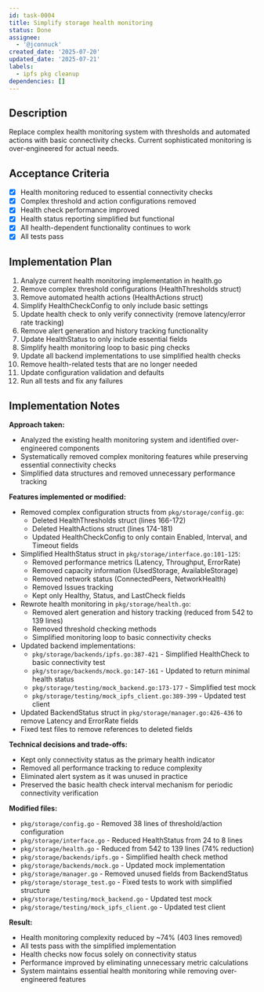 ```yaml
---
id: task-0004
title: Simplify storage health monitoring
status: Done
assignee:
  - '@jconnuck'
created_date: '2025-07-20'
updated_date: '2025-07-21'
labels:
  - ipfs pkg cleanup
dependencies: []
---
```


## Description

Replace complex health monitoring system with thresholds and automated actions with basic connectivity checks. Current sophisticated monitoring is over-engineered for actual needs.

## Acceptance Criteria

- [x] Health monitoring reduced to essential connectivity checks
- [x] Complex threshold and action configurations removed
- [x] Health check performance improved
- [x] Health status reporting simplified but functional
- [x] All health-dependent functionality continues to work
- [x] All tests pass

## Implementation Plan

1. Analyze current health monitoring implementation in health.go
2. Remove complex threshold configurations (HealthThresholds struct)
3. Remove automated health actions (HealthActions struct)
4. Simplify HealthCheckConfig to only include basic settings
5. Update health check to only verify connectivity (remove latency/error rate tracking)
6. Remove alert generation and history tracking functionality
7. Update HealthStatus to only include essential fields
8. Simplify health monitoring loop to basic ping checks
9. Update all backend implementations to use simplified health checks
10. Remove health-related tests that are no longer needed
11. Update configuration validation and defaults
12. Run all tests and fix any failures

## Implementation Notes

**Approach taken:**
- Analyzed the existing health monitoring system and identified over-engineered components
- Systematically removed complex monitoring features while preserving essential connectivity checks
- Simplified data structures and removed unnecessary performance tracking

**Features implemented or modified:**
- Removed complex configuration structs from `pkg/storage/config.go`:
  - Deleted HealthThresholds struct (lines 166-172)
  - Deleted HealthActions struct (lines 174-181)
  - Updated HealthCheckConfig to only contain Enabled, Interval, and Timeout fields
- Simplified HealthStatus struct in `pkg/storage/interface.go:101-125`:
  - Removed performance metrics (Latency, Throughput, ErrorRate)
  - Removed capacity information (UsedStorage, AvailableStorage)
  - Removed network status (ConnectedPeers, NetworkHealth)
  - Removed Issues tracking
  - Kept only Healthy, Status, and LastCheck fields
- Rewrote health monitoring in `pkg/storage/health.go`:
  - Removed alert generation and history tracking (reduced from 542 to 139 lines)
  - Removed threshold checking methods
  - Simplified monitoring loop to basic connectivity checks
- Updated backend implementations:
  - `pkg/storage/backends/ipfs.go:387-421` - Simplified HealthCheck to basic connectivity test
  - `pkg/storage/backends/mock.go:147-161` - Updated to return minimal health status
  - `pkg/storage/testing/mock_backend.go:173-177` - Simplified test mock
  - `pkg/storage/testing/mock_ipfs_client.go:389-399` - Updated test client
- Updated BackendStatus struct in `pkg/storage/manager.go:426-436` to remove Latency and ErrorRate fields
- Fixed test files to remove references to deleted fields

**Technical decisions and trade-offs:**
- Kept only connectivity status as the primary health indicator
- Removed all performance tracking to reduce complexity
- Eliminated alert system as it was unused in practice
- Preserved the basic health check interval mechanism for periodic connectivity verification

**Modified files:**
- `pkg/storage/config.go` - Removed 38 lines of threshold/action configuration
- `pkg/storage/interface.go` - Reduced HealthStatus from 24 to 8 lines
- `pkg/storage/health.go` - Reduced from 542 to 139 lines (74% reduction)
- `pkg/storage/backends/ipfs.go` - Simplified health check method
- `pkg/storage/backends/mock.go` - Updated mock implementation
- `pkg/storage/manager.go` - Removed unused fields from BackendStatus
- `pkg/storage/storage_test.go` - Fixed tests to work with simplified structure
- `pkg/storage/testing/mock_backend.go` - Updated test mock
- `pkg/storage/testing/mock_ipfs_client.go` - Updated test client

**Result:**
- Health monitoring complexity reduced by ~74% (403 lines removed)
- All tests pass with the simplified implementation
- Health checks now focus solely on connectivity status
- Performance improved by eliminating unnecessary metric calculations
- System maintains essential health monitoring while removing over-engineered features
